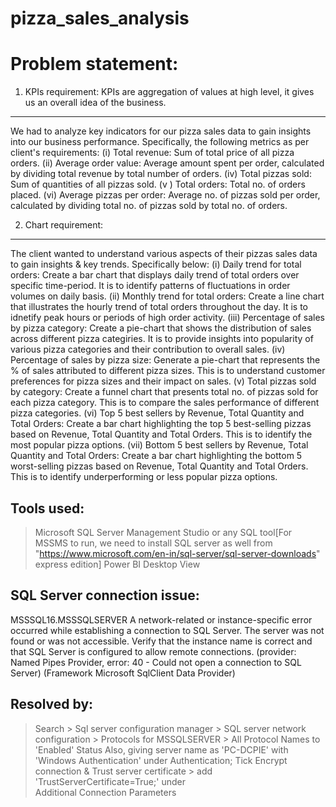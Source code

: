# pizza_sales_analysis
Problem statement:
================== 
1. KPIs requirement: KPIs are aggregation of values at high level, it gives us an overall idea of the business.
--------------------
We had to analyze key indicators for our pizza sales data to gain insights into our business performance. Specifically, the following metrics as per client's requirements:
(i)  Total revenue: Sum of total price of all pizza orders.
(ii) Average order value: Average amount spent per order, calculated by dividing total revenue by total number of orders.
(iv) Total pizzas sold: Sum of quantities of all pizzas sold.
(v ) Total orders: Total no. of orders placed.
(vi) Average pizzas per order: Average no. of pizzas sold per order, calculated by dividing total no. of pizzas sold by total no. of orders.

2. Chart requirement:
---------------------
The client wanted to understand various aspects of their pizzas sales data to gain insights & key trends. Specifically below:
(i) Daily trend for total orders: Create a bar chart that displays daily trend of total orders over specific time-period. It is to identify patterns of fluctuations in order volumes	on daily basis.
(ii) Monthly trend for total orders: Create a line chart that illustrates the hourly trend of total orders throughout the day. It is to idnetify peak hours or periods of high order activity. 
(iii) Percentage of sales by pizza category: Create a pie-chart that shows the distribution of sales across different pizza categiries. It is to provide insights into popularity of various pizza categories and 
      their contribution to overall sales.
(iv) Percentage of sales by pizza size: Generate a pie-chart that represents the % of sales attributed to different pizza sizes. This is to understand customer preferences for pizza sizes and their impact on 
     sales.
(v) Total pizzas sold by category: Create a funnel chart that presents total no. of pizzas sold for each pizza category. This is to compare the sales performance of different pizza categories.
(vi) Top 5 best sellers by Revenue, Total Quantity and Total Orders: Create a bar chart highlighting the top 5 best-selling pizzas based on Revenue, Total Quantity and Total Orders. This is to identify the most 
    popular pizza options.
(vii) Bottom 5 best sellers by Revenue, Total Quantity and Total Orders: Create a bar chart highlighting the bottom 5 worst-selling pizzas based on Revenue, Total Quantity and Total Orders. This is to identify 
      underperforming or less popular pizza options.

Tools used:
-----------
> Microsoft SQL Server Management Studio or any SQL tool[For MSSMS to run, we need to install SQL server as well from "https://www.microsoft.com/en-in/sql-server/sql-server-downloads" express edition]
> Power BI Desktop View

SQL Server connection issue:
----------------------------
MSSSQL16.MSSSQLSERVER
A network-related or instance-specific error occurred while establishing a connection to SQL Server. The server was not found or was not accessible. Verify that the instance name is correct and that SQL Server is configured to allow remote connections. (provider: Named Pipes Provider, error: 40 - Could not open a connection to SQL Server) (Framework Microsoft SqlClient Data Provider)

Resolved by:
------------
> Search > Sql server configuration manager > SQL server network configuration > Protocols for MSSQLSERVER > All Protocol Names to 'Enabled' Status
> Also, giving server name as 'PC-DCPIE' with 'Windows Authentication' under Authentication; Tick Encrypt connection & Trust server certificate > add 'TrustServerCertificate=True;' under  
  Additional Connection Parameters
>
>
